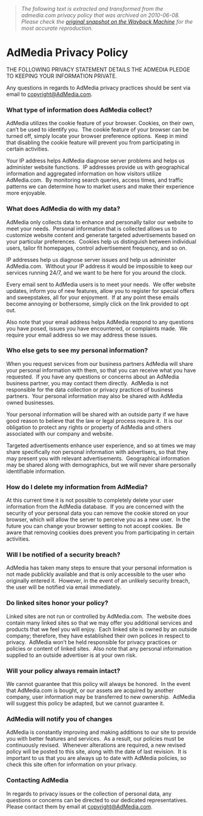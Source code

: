 > *The following text is extracted and transformed from the admedia.com privacy policy that was archived on 2010-06-08. Please check the [original snapshot on the Wayback Machine](https://web.archive.org/web/20100608180013id_/http%3A//admedia.com/privacy) for the most accurate reproduction.*

# AdMedia Privacy Policy

THE FOLLOWING PRIVACY STATEMENT DETAILS THE ADMEDIA PLEDGE TO KEEPING YOUR INFORMATION PRIVATE. 

Any questions in regards to AdMedia privacy practices should be sent via email to copyright@AdMedia.com. 

### **What type of information does AdMedia collect?**

AdMedia utilizes the cookie feature of your browser. Cookies, on their own, can’t be used to identify you.  The cookie feature of your browser can be turned off, simply locate your browser preference options.  Keep in mind that disabling the cookie feature will prevent you from participating in certain activities. 

Your IP address helps AdMedia diagnose server problems and helps us administer website functions.  IP addresses provide us with geographical information and aggregated information on how visitors utilize AdMedia.com.  By monitoring search queries, access times, and traffic patterns we can determine how to market users and make their experience more enjoyable.

### **What does AdMedia do with my data?**

AdMedia only collects data to enhance and personally tailor our website to meet your needs.  Personal information that is collected allows us to customize website content and generate targeted advertisements based on your particular preferences.  Cookies help us distinguish between individual users, tailor fit homepages, control advertisement frequency, and so on. 

IP addresses help us diagnose server issues and help us administer AdMedia.com.  Without your IP address it would be impossible to keep our services running 24/7, and we want to be here for you around the clock.

Every email sent to AdMedia users is to meet your needs.  We offer website updates, inform you of new features, allow you to register for special offers and sweepstakes, all for your enjoyment.  If at any point these emails become annoying or bothersome, simply click on the link provided to opt out. 

Also note that your email address helps AdMedia respond to any questions you have posed, issues you have encountered, or complaints made.  We require your email address so we may address these issues. 

### **Who else gets to see my personal information?**

When you request services from our business partners AdMedia will share your personal information with them, so that you can receive what you have requested.  If you have any questions or concerns about an AdMedia business partner, you may contact them directly.  AdMedia is not responsible for the data collection or privacy practices of business partners.  Your personal information may also be shared with AdMedia owned businesses.

Your personal information will be shared with an outside party if we have good reason to believe that the law or legal process require it.  It is our obligation to protect any rights or property of AdMedia and others associated with our company and website. 

Targeted advertisements enhance user experience, and so at times we may share specifically non personal information with advertisers, so that they may present you with relevant advertisements.  Geographical information may be shared along with demographics, but we will never share personally identifiable information. 

### **How do I delete my information from AdMedia?**

At this current time it is not possible to completely delete your user information from the AdMedia database.  If you are concerned with the security of your personal data you can remove the cookie stored on your browser, which will allow the server to perceive you as a new user.  In the future you can change your browser setting to not accept cookies.  Be aware that removing cookies does prevent you from participating in certain activities. 

### **Will I be notified of a security breach?**

AdMedia has taken many steps to ensure that your personal information is not made publickly available and that is only accessible to the user who originally entered it.  However, in the event of an unlikely security breach, the user will be notified via email immediately.

### **Do linked sites honor your policy?**

Linked sites are not run or controlled by AdMedia.com.  The website does contain many linked sites so that we may offer you additional services and products that we feel you will enjoy.  Each linked site is owned by an outside company; therefore, they have established their own polices in respect to privacy.  AdMedia won’t be held responsible for privacy practices or policies or content of linked sites.  Also note that any personal information supplied to an outside advertiser is at your own risk.

### **Will your policy always remain intact?**

We cannot guarantee that this policy will always be honored.  In the event that AdMedia.com is bought, or our assets are acquired by another company, user information may be transferred to new ownership.  AdMedia will suggest this policy be adapted, but we cannot guarantee it. 

### **AdMedia will notify you of changes**

AdMedia is constantly improving and making additions to our site to provide you with better features and services.  As a result, our policies must be continuously revised.  Whenever alterations are required, a new revised policy will be posted to this site, along with the date of last revision.  It is important to us that you are always up to date with AdMedia policies, so check this site often for information on your privacy. 

### **Contacting AdMedia**

In regards to privacy issues or the collection of personal data, any questions or concerns can be directed to our dedicated representatives.  Please contact them by email at copyright@AdMedia.com.
